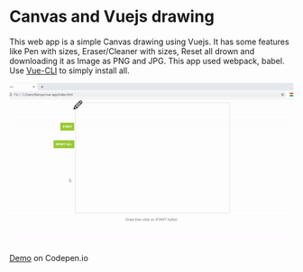 # Canvas and Vuejs drawing

This web app is a simple Canvas drawing using Vuejs.
It has some features like Pen with sizes, Eraser/Cleaner with sizes, Reset all drown and downloading it as Image as PNG and JPG.
This app used webpack, babel. Use [Vue-CLI](https://cli.vuejs.org/) to simply install all.



![Image](https://raw.githubusercontent.com/KamyarLajani/Vuejs-Canvas-Drawing-Animation/master/images/demo.gif)


[Demo](https://codepen.io/KamyarLajani/pen/KKPzdqL)  on Codepen.io 
